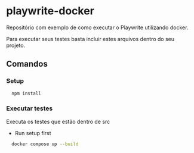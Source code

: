 # playwrite-docker

Repositório com exemplo de como executar o Playwrite utilizando docker.

Para executar seus testes basta incluir estes arquivos dentro do seu projeto.

## Comandos

### Setup
```bash
  npm install
```

### Executar testes
Executa os testes que estão dentro de src

- Run setup first

```bash
  docker compose up --build
```

